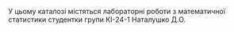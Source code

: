 У цьому каталозі містяться лабораторні роботи з математичної
статистики студентки групи КІ-24-1 Наталушко Д.О.